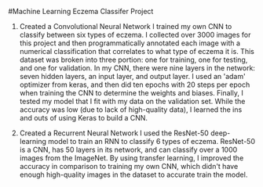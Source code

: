 #Machine Learning Eczema Classifer Project

1) Created a Convolutional Neural Network
I trained my own CNN to classify between six types of eczema. I collected over 3000 images for this project and then programmatically annotated each image with a numerical classification that correlates to what type of eczema it is. This dataset was broken into three portion: one for training, one for testing, and one for validation. In my CNN, there were nine layers in the network: seven hidden layers, an input layer, and output layer. I used an 'adam' optimizer from keras, and then did ten epochs with 20 steps per epoch when training the CNN to determine the weights and biases. Finally, I tested my model that I fit with my data on the validation set. While the accuracy was low (due to lack of high-quality data), I learned the ins and outs of using Keras to build a CNN. 

2) Created a Recurrent Neural Network 
I used the ResNet-50 deep-learning model to train an RNN to classify 6 types of eczema. ResNet-50 is a CNN, has 50 layers in its network, and can classify over a 1000 images from the ImageNet. By using transfer learning, I improved the accuracy in comparison to training my own CNN, which didn't have enough high-quality images in the dataset to accurate train the model. 

